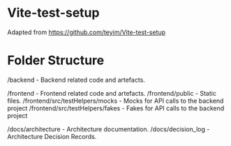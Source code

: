 # Vite-test-setup

Adapted from https://github.com/teyim/Vite-test-setup 


# Folder Structure

/backend - Backend related code and artefacts.

/frontend - Frontend related code and artefacts.
/frontend/public - Static files.
/frontend/src/testHelpers/mocks - Mocks for API calls to the backend project
/frontend/src/testHelpers/fakes - Fakes for API calls to the backend project 

/docs/architecture - Architecture documentation.
/docs/decision_log - Architecture Decision Records.